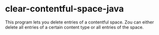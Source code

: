 # clear-contentful-space-java

This program lets you delete  entries of a contentful space. Zou can either delete all entries of a certain content type or all entries of the space.

